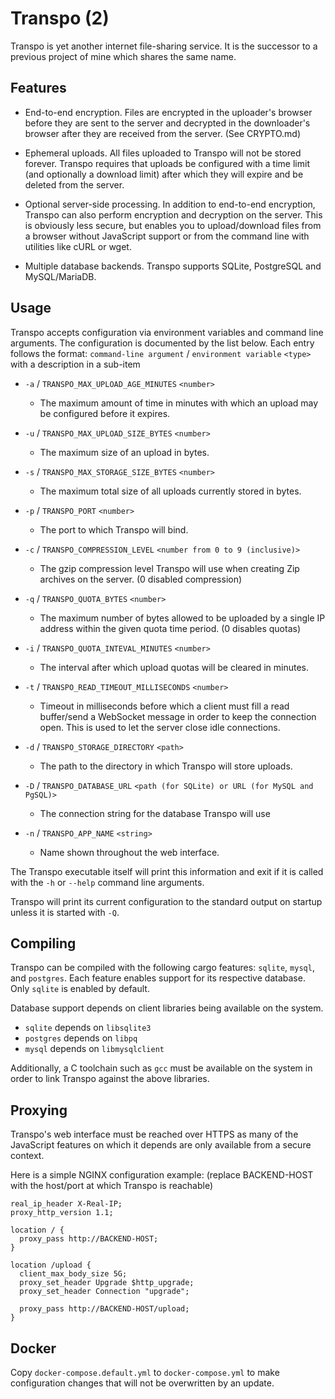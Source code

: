 # Transpo (2)
Transpo is yet another internet file-sharing service. It is the successor to a
previous project of mine which shares the same name.

## Features
- End-to-end encryption. Files are encrypted in the uploader's browser before
  they are sent to the server and decrypted in the downloader's browser after
  they are received from the server. (See CRYPTO.md)

- Ephemeral uploads. All files uploaded to Transpo will not be stored forever.
  Transpo requires that uploads be configured with a time limit (and optionally
  a download limit) after which they will expire and be deleted from the
  server.

- Optional server-side processing. In addition to end-to-end encryption,
  Transpo can also perform encryption and decryption on the server. This is
  obviously less secure, but enables you to upload/download files from a
  browser without JavaScript support or from the command line with utilities
  like cURL or wget.

- Multiple database backends. Transpo supports SQLite, PostgreSQL and
  MySQL/MariaDB.

## Usage
Transpo accepts configuration via environment variables and command line
arguments. The configuration is documented by the list below. Each entry follows
the format: `command-line argument` / `environment variable` `<type>` with a
description in a sub-item

- `-a` / `TRANSPO_MAX_UPLOAD_AGE_MINUTES` `<number>`
  - The maximum amount of time in minutes with which an upload may be configured
    before it expires.

- `-u` / `TRANSPO_MAX_UPLOAD_SIZE_BYTES` `<number>`
  - The maximum size of an upload in bytes.

- `-s` / `TRANSPO_MAX_STORAGE_SIZE_BYTES` `<number>`
  - The maximum total size of all uploads currently stored in bytes.

- `-p` / `TRANSPO_PORT` `<number>`
  - The port to which Transpo will bind.

- `-c` / `TRANSPO_COMPRESSION_LEVEL` `<number from 0 to 9 (inclusive)>`
  - The gzip compression level Transpo will use when creating Zip archives on
    the server. (0 disabled compression)

- `-q` / `TRANSPO_QUOTA_BYTES` `<number>`
  - The maximum number of bytes allowed to be uploaded by a single IP address
    within the given quota time period. (0 disables quotas)

- `-i` / `TRANSPO_QUOTA_INTEVAL_MINUTES` `<number>`
  - The interval after which upload quotas will be cleared in minutes.

- `-t` / `TRANSPO_READ_TIMEOUT_MILLISECONDS` `<number>`
  - Timeout in milliseconds before which a client must fill a read buffer/send a
    WebSocket message in order to keep the connection open. This is used to let
    the server close idle connections.

- `-d` / `TRANSPO_STORAGE_DIRECTORY` `<path>`
  - The path to the directory in which Transpo will store uploads.

- `-D` / `TRANSPO_DATABASE_URL` `<path (for SQLite) or URL (for MySQL and PgSQL)>`
  - The connection string for the database Transpo will use

- `-n` / `TRANSPO_APP_NAME` `<string>`
  - Name shown throughout the web interface.

The Transpo executable itself will print this information and exit if it is
called with the `-h` or `--help` command line arguments.

Transpo will print its current configuration to the standard output on startup
unless it is started with `-Q`.

## Compiling
Transpo can be compiled with the following cargo features: 
`sqlite`, `mysql`, and `postgres`. Each feature enables support for its
respective database. Only `sqlite` is enabled by default.

Database support depends on client libraries being available on the system.
- `sqlite` depends on `libsqlite3`
- `postgres` depends on `libpq`
- `mysql` depends on `libmysqlclient`

Additionally, a C toolchain such as `gcc` must be available on the system in
order to link Transpo against the above libraries.

## Proxying
Transpo's web interface must be reached over HTTPS as many of the JavaScript
features on which it depends are only available from a secure context.

Here is a simple NGINX configuration example:
(replace BACKEND-HOST with the host/port at which Transpo is reachable)
```nginx
real_ip_header X-Real-IP;
proxy_http_version 1.1;

location / {
  proxy_pass http://BACKEND-HOST;
}

location /upload {
  client_max_body_size 5G;
  proxy_set_header Upgrade $http_upgrade;
  proxy_set_header Connection "upgrade";

  proxy_pass http://BACKEND-HOST/upload;
}
```

## Docker
Copy `docker-compose.default.yml` to `docker-compose.yml` to make configuration
changes that will not be overwritten by an update.
